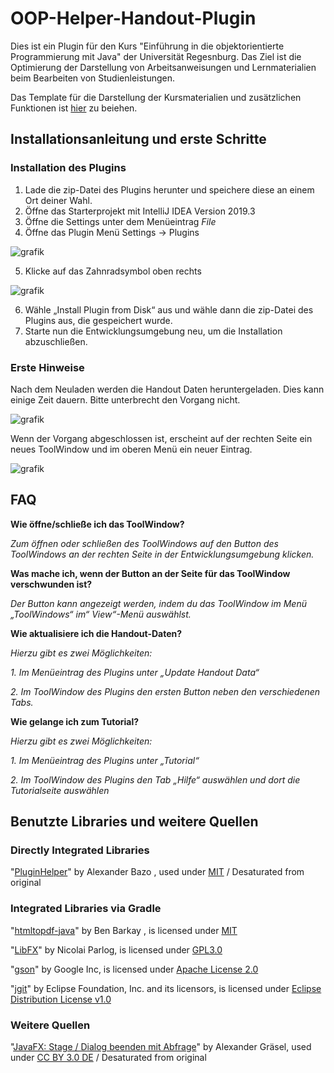 # OOP-Helper-Handout-Plugin

Dies ist ein Plugin für den Kurs "Einführung in die objektorientierte Programmierung mit Java" der Universität Regesnburg. 
Das Ziel ist die Optimierung der Darstellung von Arbeitsanweisungen und Lernmaterialien beim Bearbeiten von Studienleistungen.

Das Template für die Darstellung der Kursmaterialien und zusätzlichen Funktionen ist [hier](https://github.com/esolneman/OOP-Helper-Handout-Template) zu beiehen.


## Installationsanleitung und erste Schritte
### Installation des Plugins
1. Lade die zip-Datei des Plugins herunter  und speichere diese an einem Ort deiner Wahl.
2. Öffne das Starterprojekt mit IntelliJ IDEA Version 2019.3
3. Öffne die Settings unter dem Menüeintrag *File*
4. Öffne das Plugin Menü
Settings -> Plugins

![grafik](https://user-images.githubusercontent.com/19248705/74466389-646b4000-4e97-11ea-96cb-45c5a8af3632.png)


5. Klicke auf das Zahnradsymbol oben rechts


![grafik](https://user-images.githubusercontent.com/19248705/74466621-e0658800-4e97-11ea-840f-1118c9da0f8c.png)

6. Wähle „Install Plugin from Disk“ aus und wähle dann die zip-Datei des Plugins aus, die gespeichert wurde.
7. Starte nun die Entwicklungsumgebung neu, um die Installation abzuschließen.

### Erste Hinweise

Nach dem Neuladen werden die Handout Daten heruntergeladen. Dies kann einige Zeit dauern. Bitte unterbrecht den Vorgang nicht. 


![grafik](https://user-images.githubusercontent.com/19248705/74466668-fbd09300-4e97-11ea-95cc-8a24d61c86e7.png)


Wenn der Vorgang abgeschlossen ist, erscheint auf der rechten Seite ein neues ToolWindow und im oberen Menü ein neuer Eintrag.  


![grafik](https://user-images.githubusercontent.com/19248705/74466684-0428ce00-4e98-11ea-8e82-c63e5cf037af.png)


## FAQ

**Wie öffne/schließe ich das ToolWindow?**  

*Zum öffnen oder schließen des ToolWindows auf den Button des ToolWindows an der rechten Seite in der Entwicklungsumgebung klicken.*

**Was mache ich, wenn der Button an der Seite für das ToolWindow verschwunden ist?**  

*Der Button kann angezeigt werden, indem du das ToolWindow im Menü „ToolWindows“ im“ View“-Menü auswählst.*

**Wie aktualisiere ich die Handout-Daten?**  

*Hierzu gibt es zwei Möglichkeiten:* 

*1. Im Menüeintrag des Plugins unter „Update Handout Data“* 

*2. Im ToolWindow des Plugins den ersten Button neben den verschiedenen Tabs.*

**Wie gelange ich zum Tutorial?**  

*Hierzu gibt es zwei Möglichkeiten:* 

*1. Im Menüeintrag des Plugins unter „Tutorial“* 

*2. Im ToolWindow des Plugins den Tab „Hilfe“ auswählen und dort die Tutorialseite auswählen*


## Benutzte Libraries und weitere Quellen
### Directly Integrated Libraries
"[PluginHelper](https://github.com/OOP-Regensburg/PluginHelper)" by Alexander Bazo , used under [MIT](https://github.com/OOP-Regensburg/PluginHelper/blob/master/LICENSE) / Desaturated from original

### Integrated Libraries via Gradle

"[htmltopdf-java](https://github.com/wooio/htmltopdf-java)" by Ben Barkay , is licensed under [MIT](https://github.com/wooio/htmltopdf-java/blob/master/LICENSE) 

"[LibFX](https://github.com/CodeFX-org/LibFX)" by Nicolai Parlog, is licensed under [GPL3.0](https://github.com/CodeFX-org/LibFX/blob/master/GPL3.0) 

"[gson](https://github.com/google/gson)" by Google Inc, is licensed under [Apache License 2.0](https://github.com/google/gson/blob/master/LICENSE) 

"[jgit](https://github.com/eclipse/jgit)" by Eclipse Foundation, Inc. and its licensors, is licensed under [Eclipse Distribution License v1.0](https://www.eclipse.org/org/documents/edl-v10.php) 

### Weitere Quellen
"[JavaFX: Stage / Dialog beenden mit Abfrage](https://blog.axxg.de/javafx-stage-dialog-beenden-mit-abfrage/)" by Alexander Gräsel, used under [CC BY 3.0 DE](https://creativecommons.org/licenses/by/3.0/de/) / Desaturated from original
